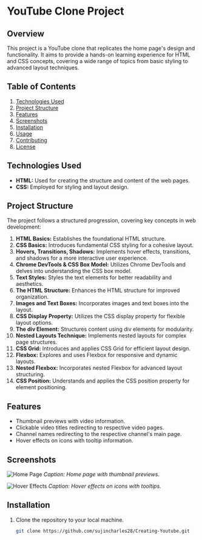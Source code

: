 # YouTube Clone Project

## Overview

This project is a YouTube clone that replicates the home page's design and functionality. It aims to provide a hands-on learning experience for HTML and CSS concepts, covering a wide range of topics from basic styling to advanced layout techniques.

## Table of Contents

1. [Technologies Used](#technologies-used)
2. [Project Structure](#project-structure)
3. [Features](#features)
4. [Screenshots](#screenshots)
5. [Installation](#installation)
6. [Usage](#usage)
7. [Contributing](#contributing)
8. [License](#license)

## Technologies Used

- **HTML:** Used for creating the structure and content of the web pages.
- **CSS:** Employed for styling and layout design.

## Project Structure

The project follows a structured progression, covering key concepts in web development:

1. **HTML Basics:** Establishes the foundational HTML structure.
2. **CSS Basics:** Introduces fundamental CSS styling for a cohesive layout.
3. **Hovers, Transitions, Shadows:** Implements hover effects, transitions, and shadows for a more interactive user experience.
4. **Chrome DevTools & CSS Box Model:** Utilizes Chrome DevTools and delves into understanding the CSS box model.
5. **Text Styles:** Styles the text elements for better readability and aesthetics.
6. **The HTML Structure:** Enhances the HTML structure for improved organization.
7. **Images and Text Boxes:** Incorporates images and text boxes into the layout.
8. **CSS Display Property:** Utilizes the CSS display property for flexible layout options.
9. **The div Element:** Structures content using div elements for modularity.
10. **Nested Layouts Technique:** Implements nested layouts for complex page structures.
11. **CSS Grid:** Introduces and applies CSS Grid for efficient layout design.
12. **Flexbox:** Explores and uses Flexbox for responsive and dynamic layouts.
13. **Nested Flexbox:** Incorporates nested Flexbox for advanced layout structuring.
14. **CSS Position:** Understands and applies the CSS position property for element positioning.

## Features

- Thumbnail previews with video information.
- Clickable video titles redirecting to respective video pages.
- Channel names redirecting to the respective channel's main page.
- Hover effects on icons with tooltip information.

## Screenshots

![Home Page](/Users/sujincharles/Desktop/Screenshot%202023-11-16%20at%208.43.29%20PM.png)
*Caption: Home page with thumbnail previews.*

![Hover Effects](/Users/sujincharles/Desktop/Screenshot%202023-11-16%20at%209.16.14%20PM.png)
*Caption: Hover effects on icons with tooltips.*

## Installation

1. Clone the repository to your local machine.
   ```bash
   git clone https://github.com/sujincharles28/Creating-Youtube.git
